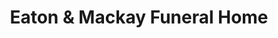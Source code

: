 ---
title: "Eaton & Mackay Funeral Home"
url: /newton/eaton-und-mackay-funeral-home/
shop: Bestattungen
---